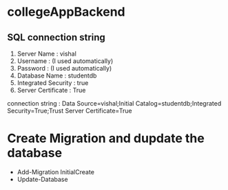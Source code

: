 # collegeAppBackend

##  SQL connection string

1. Server Name : vishal
2. Username : (I used automatically)
3. Password :  (I used automatically)
4. Database Name : studentdb
5. Integrated Security : true
6. Server Certificate : True


connection string : Data Source=vishal;Initial Catalog=studentdb;Integrated Security=True;Trust Server Certificate=True



# Create Migration and dupdate the database

- Add-Migration InitialCreate
- Update-Database